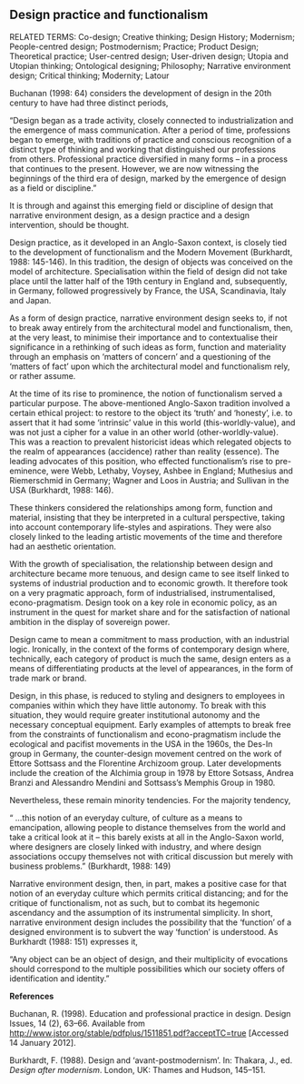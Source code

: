 ## Design practice and functionalism

RELATED TERMS: Co-design; Creative thinking; Design History; Modernism; People-centred design; Postmodernism; Practice; Product Design; Theoretical practice; User-centred design; User-driven design; Utopia and Utopian thinking; Ontological designing; Philosophy; Narrative environment design; Critical thinking; Modernity; Latour

Buchanan (1998: 64) considers the development of design in the 20th century to have had three distinct periods,

“Design began as a trade activity, closely connected to industrialization and the emergence of mass communication. After a period of time, professions began to emerge, with traditions of practice and conscious recognition of a distinct type of thinking and working that distinguished our professions from others. Professional practice diversified in many forms – in a process that continues to the present. However, we are now witnessing the beginnings of the third era of design, marked by the emergence of design as a field or discipline.”

It is through and against this emerging field or discipline of design that narrative environment design, as a design practice and a design intervention, should be thought.

Design practice, as it developed in an Anglo-Saxon context, is closely tied to the development of functionalism and the Modern Movement (Burkhardt, 1988: 145-146). In this tradition, the design of objects was conceived on the model of architecture. Specialisation within the field of design did not take place until the latter half of the 19th century in England and, subsequently, in Germany, followed progressively by France, the USA, Scandinavia, Italy and Japan.

As a form of design practice, narrative environment design seeks to, if not to break away entirely from the architectural model and functionalism, then, at the very least, to minimise their importance and to contextualise their significance in a rethinking of such ideas as form, function and materiality through an emphasis on ‘matters of concern’ and a questioning of the ‘matters of fact’ upon which the architectural model and functionalism rely, or rather assume.

At the time of its rise to prominence, the notion of functionalism served a particular purpose. The above-mentioned Anglo-Saxon tradition involved a certain ethical project: to restore to the object its ‘truth’ and ‘honesty’, i.e. to assert that it had some ‘intrinsic’ value in this world (this-worldly-value), and was not just a cipher for a value in an other world (other-worldly-value). This was a reaction to prevalent historicist ideas which relegated objects to the realm of appearances (accidence) rather than reality (essence). The leading advocates of this position, who effected functionalism’s rise to pre-eminence, were Webb, Lethaby, Voysey, Ashbee in England; Muthesius and Riemerschmid in Germany; Wagner and Loos in Austria; and Sullivan in the USA (Burkhardt, 1988: 146).

These thinkers considered the relationships among form, function and material, insisting that they be interpreted in a cultural perspective, taking into account contemporary life-styles and aspirations. They were also closely linked to the leading artistic movements of the time and therefore had an aesthetic orientation.

With the growth of specialisation, the relationship between design and architecture became more tenuous, and design came to see itself linked to systems of industrial production and to economic growth. It therefore took on a very pragmatic approach, form of industrialised, instrumentalised, econo-pragmatism. Design took on a key role in economic policy, as an instrument in the quest for market share and for the satisfaction of national ambition in the display of sovereign power.

Design came to mean a commitment to mass production, with an industrial logic. Ironically, in the context of the forms of contemporary design where, technically, each category of product is much the same, design enters as a means of differentiating products at the level of appearances, in the form of trade mark or brand.

Design, in this phase, is reduced to styling and designers to employees in companies within which they have little autonomy. To break with this situation, they would require greater institutional autonomy and the necessary conceptual equipment. Early examples of attempts to break free from the constraints of functionalism and econo-pragmatism include the ecological and pacifist movements in the USA in the 1960s, the Des-In group in Germany, the counter-design movement centred on the work of Ettore Sottsass and the Florentine Archizoom group. Later developments include the creation of the Alchimia group in 1978 by Ettore Sotsass, Andrea Branzi and Alessandro Mendini and Sottsass’s Memphis Group in 1980.

Nevertheless, these remain minority tendencies. For the majority tendency,

“ …this notion of an everyday culture, of culture as a means to emancipation, allowing people to distance themselves from the world and take a critical look at it – this barely exists at all in the Anglo-Saxon world, where designers are closely linked with industry, and where design associations occupy themselves not with critical discussion but merely with business problems.” (Burkhardt, 1988: 149)

Narrative environment design, then, in part, makes a positive case for that notion of an everyday culture which permits critical distancing; and for the critique of functionalism, not as such, but to combat its hegemonic ascendancy and the assumption of its instrumental simplicity. In short, narrative environment design includes the possibility that the ‘function’ of a designed environment is to subvert the way ‘function’ is understood. As Burkhardt (1988: 151) expresses it,

“Any object can be an object of design, and their multiplicity of evocations should correspond to the multiple possibilities which our society offers of identification and identity.”

**References**

Buchanan, R. (1998). Education and professional practice in design. Design Issues, 14 (2), 63–66\. Available from http://www.jstor.org/stable/pdfplus/1511851.pdf?acceptTC=true [Accessed 14 January 2012].

Burkhardt, F. (1988). Design and ‘avant-postmodernism’. In: Thakara, J., ed. _Design after modernism_. London, UK: Thames and Hudson, 145–151.

